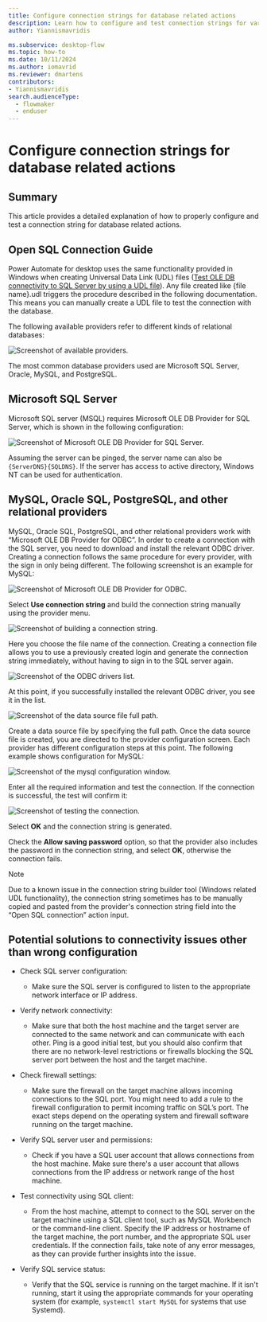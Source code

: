 ```yaml
---
title: Configure connection strings for database related actions
description: Learn how to configure and test connection strings for various databases in Power Automate for desktop.
author: Yiannismavridis

ms.subservice: desktop-flow
ms.topic: how-to
ms.date: 10/11/2024
ms.author: iomavrid
ms.reviewer: dmartens
contributors:
- Yiannismavridis
search.audienceType: 
  - flowmaker
  - enduser
---
```


# Configure connection strings for database related actions

## Summary

This article provides a detailed explanation of how to properly configure and test a connection string for database related actions.

## Open SQL Connection Guide

Power Automate for desktop uses the same functionality provided in Windows when creating Universal Data Link (UDL) files ([Test OLE DB connectivity to SQL Server by using a UDL file](/troubleshoot/sql/database-engine/connect/test-oledb-connectivity-use-udl-file)). Any file created like {file name}.udl triggers the procedure described in the following documentation. This means you can manually create a UDL file to test the connection with the database.

The following available providers refer to different kinds of relational databases:

![Screenshot of available providers.](media/configure-connection-strings-for-database-related-actions/available-providers.png)

The most common database providers used are Microsoft SQL Server, Oracle, MySQL, and PostgreSQL.

## Microsoft SQL Server

Microsoft SQL server (MSQL) requires Microsoft OLE DB Provider for SQL Server, which is shown in the following configuration:

![Screenshot of Microsoft OLE DB Provider for SQL Server.](media/configure-connection-strings-for-database-related-actions/Microsoft-OLEDB-Provider-for-SQL-Server-configuration.png)

Assuming the server can be pinged, the server name can also be `{ServerDNS}{SQLDNS}`. If the server has access to active directory, Windows NT can be used for authentication.

## MySQL, Oracle SQL, PostgreSQL, and other relational providers

MySQL, Oracle SQL, PostgreSQL, and other relational providers work with “Microsoft OLE DB Provider for ODBC”. In order to create a connection with the SQL server, you need to download and install the relevant ODBC driver. Creating a connection follows the same procedure for every provider, with the sign in only being different. The following screenshot is an example for MySQL:

![Screenshot of Microsoft OLE DB Provider for ODBC.](media/configure-connection-strings-for-database-related-actions/login-to-MySQL.png)

Select **Use connection string** and build the connection string manually using the provider menu.

![Screenshot of building a connection string.](media/configure-connection-strings-for-database-related-actions/build-connection-string.png)

Here you choose the file name of the connection. Creating a connection file allows you to use a previously created login and generate the connection string immediately, without having to sign in to the SQL server again.

![Screenshot of the ODBC drivers list.](media/configure-connection-strings-for-database-related-actions/odbc-drivers-list.png)

At this point, if you successfully installed the relevant ODBC driver, you see it in the list.

![Screenshot of the data source file full path.](media/configure-connection-strings-for-database-related-actions/data-source-file-full-path.png)

Create a data source file by specifying the full path. Once the data source file is created, you are directed to the provider configuration screen. Each provider has different configuration steps at this point. The following example shows configuration for MySQL:

![Screenshot of the mysql configuration window.](media/configure-connection-strings-for-database-related-actions/mysql-configuration-window.png)

Enter all the required information and test the connection. If the connection is successful, the test will confirm it:

![Screenshot of testing the connection.](media/configure-connection-strings-for-database-related-actions/test-connection.png)

Select **OK** and the connection string is generated.

Check the **Allow saving password** option, so that the provider also includes the password in the connection string, and select **OK**, otherwise the connection fails.

> [!NOTE]
> Due to a known issue in the connection string builder tool (Windows related UDL functionality), the connection string sometimes has to be manually copied and pasted from the provider's connection string field into the “Open SQL connection” action input.

## Potential solutions to connectivity issues other than wrong configuration

- Check SQL server configuration:
  - Make sure the SQL server is configured to listen to the appropriate network interface or IP address.

- Verify network connectivity:
  - Make sure that both the host machine and the target server are connected to the same network and can communicate with each other. Ping is a good initial test, but you should also confirm that there are no network-level restrictions or firewalls blocking the SQL server port between the host and the target machine.

- Check firewall settings:
  - Make sure the firewall on the target machine allows incoming connections to the SQL port. You might need to add a rule to the firewall configuration to permit incoming traffic on SQL’s port. The exact steps depend on the operating system and firewall software running on the target machine.

- Verify SQL server user and permissions:
  - Check if you have a SQL user account that allows connections from the host machine. Make sure there's a user account that allows connections from the IP address or network range of the host machine.

- Test connectivity using SQL client:
  - From the host machine, attempt to connect to the SQL server on the target machine using a SQL client tool, such as MySQL Workbench or the command-line client. Specify the IP address or hostname of the target machine, the port number, and the appropriate SQL user credentials. If the connection fails, take note of any error messages, as they can provide further insights into the issue.

- Verify SQL service status:
  - Verify that the SQL service is running on the target machine. If it isn't running, start it using the appropriate commands for your operating system (for example, `systemctl start MySQL` for systems that use Systemd).
